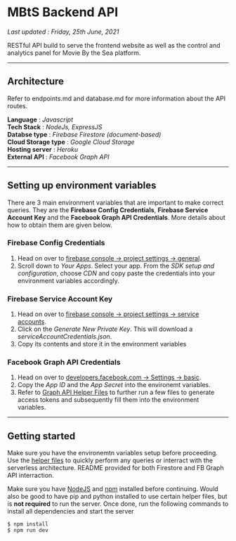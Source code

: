 # MBtS Backend API

_Last updated : Friday, 25th June, 2021_

RESTful API build to serve the frontend website as well as the control and analytics panel for Movie By the Sea platform.

---

## Architecture

Refer to endpoints.md and database.md for more information about the API routes.

__Language__           : _Javascript_</br> 
__Tech Stack__         : _NodeJs, ExpressJS_</br>
__Databse type__       : _Firebase Firestore (document-based)_</br>
__Cloud Storage type__ : _Google Cloud Storage_</br>
__Hosting server__     : _Heroku_</br>
__External API__       : _Facebook Graph API_

---

## Setting up environment variables

There are 3 main environment variables that are important to make correct queries. They are the **Firebase Config Credentials**, **Firebase Service Account Key** and the **Facebook Graph API Credentials**. More details about how to obtain them are given below.

### Firebase Config Credentials

1. Head on over to [firebase console -> project settings -> general](https://console.firebase.google.com/project/mbts-backend-api/settings/general/web:OTdmNTcwNDktZTEzYS00YjM0LTk0MjgtMGIwNmM2YTRkMGM5).
2. Scroll down to _Your Apps_. Select your app. From the _SDK setup and configuration_, choose _CDN_ and copy paste the credentials into your environment variables accordingly.

### Firebase Service Account Key

1. Head on over to [firebase console -> project settings -> service accounts](https://console.firebase.google.com/project/mbts-backend-api/settings/serviceaccounts/adminsdk).
2. Click on the _Generate New Private Key_. This will download a _serviceAccountCredentials.json_.
3. Copy its contents and store it in the environment variables

### Facebook Graph API Credentials

1. Head on over to [developers.facebook.com -> Settings -> basic](https://developers.facebook.com/apps/839738336925481/settings/basic/?business_id=619079035363503).
2. Copy the _App ID_ and the _App Secret_ into the environemt variables.
3. Refer to [Graph API Helper Files](./Extra/HelperFiles/GraphAPI/README.md) to further run a few files to generate access tokens and subsequently fill them into the environment variables.

---

## Getting started

Make sure you have the environemtn variables setup before proceeding. Use the [helper files](./Extra/HelperFiles) to quickly perform any queries or interract with the serverless architecture. README provided for both Firestore and FB Graph API interraction.

Make sure you have [NodeJS](https://nodejs.org/en/) and [npm](https://www.npmjs.com/) installed before continuing. Would also be good to have pip and python installed to use certain helper files, but is **not required** to run the server. Once done, run the following commands to install all dependencies and start the server

```
$ npm install
$ npm run dev
```